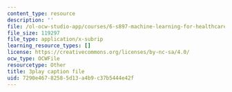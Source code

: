 ```yaml
---
content_type: resource
description: ''
file: /ol-ocw-studio-app/courses/6-s897-machine-learning-for-healthcare-spring-2019/7290e46782585d13a4b9c37b5444e42f_YZ5pOgY5hEE.vtt
file_size: 119297
file_type: application/x-subrip
learning_resource_types: []
license: https://creativecommons.org/licenses/by-nc-sa/4.0/
ocw_type: OCWFile
resourcetype: Other
title: 3play caption file
uid: 7290e467-8258-5d13-a4b9-c37b5444e42f
---
```

